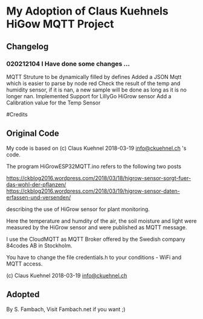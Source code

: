 # My Adoption of Claus Kuehnels HiGow MQTT Project

## Changelog
### 020212104 I Have done some changes ... 
MQTT Struture to be dynamically filled by defines
Added a JSON Mqtt which is easier to parse by node red 
Check the result of the temp and humidity sensor, if it is nan, a new sample will be done as long as it is no longer nan.
Implemented Support for LillyGo HiGrow sensor
Add a Calibration value for the Temp Sensor


#Credits

## Original Code
My code is based on (c) Claus Kuehnel 2018-03-19 info@ckuehnel.ch 's code.

The program HiGrowESP32MQTT.ino refers to the following two posts

https://ckblog2016.wordpress.com/2018/03/18/higrow-sensor-sorgt-fuer-das-wohl-der-pflanzen/
https://ckblog2016.wordpress.com/2018/03/19/higrow-sensor-daten-erfassen-und-versenden/

describing the use of HiGrow sensor for plant monitoring.
   
Here the temperature and humdity of the air, the soil moisture and light were measured by the HiGrow
sensor and were published as MQTT message. 
   
I use the CloudMQTT as MQTT Broker offered by the Swedish company 84codes AB in Stockholm.
   
You have to change the file credentials.h to your conditions - WiFi and MQTT access.

(c) Claus Kuehnel 2018-03-19 info@ckuehnel.ch

## Adopted
By S. Fambach, 
Visit Fambach.net if you want ;) 

